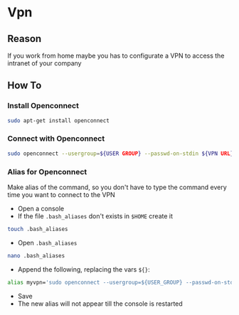 # Vpn

## Reason

If you work from home maybe you has to configurate a VPN to access the intranet of your company

## How To

### Install Openconnect

```bash
sudo apt-get install openconnect
```

### Connect with Openconnect

```bash
sudo openconnect --usergroup=${USER GROUP} --passwd-on-stdin ${VPN URL}
```

### Alias for Openconnect

Make alias of the command, so you don't have to type the command every time you want to connect to the VPN

- Open a console
- If the file `.bash_aliases` don't exists in `$HOME` create it

```bash
touch .bash_aliases
```
- Open `.bash_aliases`

```bash
nano .bash_aliases
```
- Append the following, replacing the vars `${}`:

```bash
alias myvpn='sudo openconnect --usergroup=${USER_GROUP} --passwd-on-stdin ${VPN_URL}'
```
- Save
- The new alias will not appear till the console is restarted